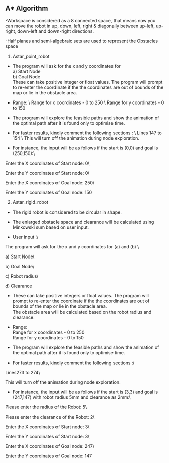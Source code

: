 ## A* Algorithm
								 
 
-Workspace is considered as a 8 connected space, that means now you can move the robot in up, down, left, right & diagonally between up-left, up-right, down-left and down-right directions.
								  
-Half planes and semi-algebraic sets are used to represent the Obstacles space
 
1. Astar_point_robot
  - The program will ask for the x and y coordinates for \
   a) Start Node \
   b) Goal Node \
   These can take positive integer or float values. 
The program will prompt to re-enter the coordinate if the the coordinates are out of   bounds of the map or lie in the obstacle area.

 - Range: \ 
Range for x coordinates - 0 to 250 \ 
Range for y coordinates - 0 to 150

- The program will explore the feasible paths and show the animation of the optimal path after it is found only to optimise time.

- For faster results, kindly comment the following sections : \ 
Lines 147 to 154 \ 
This will turn off the animation during node exploration.

 
- For instance, the input will be as follows if the start is (0,0) and goal is (250,150):\
  
Enter the X coordinates of Start node: 0\
  
Enter the Y coordinates of Start node: 0\
  
Enter the X coordinates of Goal node: 250\
  
Enter the Y coordinates of Goal node: 150
  
  

2. Astar_rigid_robot
 
 - The rigid robot is considered to be circular in shape.
 
 - The enlarged obstacle space and clearance will be calculated using Minkowski sum based on user input.
 
 - User input :\
 
 The program will ask for the x and y coordinates for (a) and (b) \
 
 a) Start Node\
 
 b) Goal Node\
 
 c) Robot radius\
 
 d) Clearance

 
 - These can take positive integers or float values. 
The program will prompt to re-enter the coordinate if the the coordinates are out of bounds of the map or lie in the obstacle area.
\
The obstacle area will be calculated based on the robot radius and clearance.

  

- Range:
\
Range for x coordinates - 0 to 250
\
Range for y coordinates - 0 to 150

  
- The program will explore the feasible paths and show the animation of the optimal path after it is found only to optimise time.

  
- For faster results, kindly comment the following sections :\
 
 Lines273 to 274\
  
This will turn off the animation during node exploration.


  
- For instance, the input will be as follows if the start is (3,3) and goal is (247,147) with robot radius 5mm and clearance as 2mm:\
	
Please enter the radius of the Robot: 5\
	
Please enter the clearance of the Robot: 2\
	
Enter the X coordinates of Start node: 3\
	
Enter the Y coordinates of Start node: 3\
	
Enter the X coordinates of Goal node: 247\
	
Enter the Y coordinates of Goal node: 147
